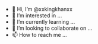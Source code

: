 - 👋 Hi, I’m @xxkingkhanxx
- 👀 I’m interested in ...
- 🌱 I’m currently learning ...
- 💞️ I’m looking to collaborate on ...
- 📫 How to reach me ...

<!---
xxkingkhanxx/xxkingkhanxx is a ✨ special ✨ repository because its `README.md` (this file) appears on your GitHub profile.
You can click the Preview link to take a look at your changes.
--->
